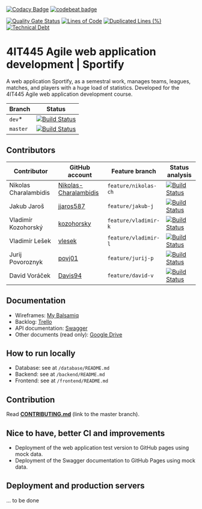 [![Codacy Badge](https://api.codacy.com/project/badge/Grade/60b0852d944d41b49262f33defd9051e)](https://www.codacy.com/manual/Nikolas-Charalambidis/4IT445?utm_source=github.com&amp;utm_medium=referral&amp;utm_content=Nikolas-Charalambidis/4IT445&amp;utm_campaign=Badge_Grade)
[![codebeat badge](https://codebeat.co/badges/367e1edc-4f5b-4b5c-aad0-2e0d95d5c334)](https://codebeat.co/projects/github-com-nikolas-charalambidis-4it445-dev)

[![Quality Gate Status](https://sonarcloud.io/api/project_badges/measure?project=Nikolas-Charalambidis_4IT445&metric=alert_status)](https://sonarcloud.io/dashboard?id=Nikolas-Charalambidis_4IT445)
[![Lines of Code](https://sonarcloud.io/api/project_badges/measure?project=Nikolas-Charalambidis_4IT445&metric=ncloc)](https://sonarcloud.io/dashboard?id=Nikolas-Charalambidis_4IT445)
[![Duplicated Lines (%)](https://sonarcloud.io/api/project_badges/measure?project=Nikolas-Charalambidis_4IT445&metric=duplicated_lines_density)](https://sonarcloud.io/dashboard?id=Nikolas-Charalambidis_4IT445)
[![Technical Debt](https://sonarcloud.io/api/project_badges/measure?project=Nikolas-Charalambidis_4IT445&metric=sqale_index)](https://sonarcloud.io/dashboard?id=Nikolas-Charalambidis_4IT445)

# 4IT445 Agile web application development | Sportify

A web application Sportify, as a semestral work, manages teams, leagues, matches, and players with a huge load of statistics. Developed for the 4IT445 Agile web application development course.

| Branch | Status |
|-------------|--------|
| `dev`* | [![Build Status](https://travis-ci.org/Nikolas-Charalambidis/4IT445.svg?branch=dev)](https://travis-ci.org/Nikolas-Charalambidis/4IT445/branches)
| `master` | [![Build Status](https://travis-ci.org/Nikolas-Charalambidis/4IT445.svg?branch=master)](https://travis-ci.org/Nikolas-Charalambidis/4IT445/branches) 

## Contributors

| Contributor | GitHub account | Feature branch | Status analysis |
|-------------|----------------|----------------|--------|
| Nikolas Charalambidis | [Nikolas-Charalambidis](https://github.com/Nikolas-Charalambidis) | `feature/nikolas-ch` | [![Build Status](https://travis-ci.org/Nikolas-Charalambidis/4IT445.svg?branch=feature%2Fnikolas-ch)](https://travis-ci.org/Nikolas-Charalambidis/4IT445/branches) |
| Jakub Jaroš | [jjaros587](https://github.com/jjaros587) | `feature/jakub-j` | [![Build Status](https://travis-ci.org/Nikolas-Charalambidis/4IT445.svg?branch=feature%2Fjakub-j)](https://travis-ci.org/Nikolas-Charalambidis/4IT445/branches) |
| Vladimír Kozohorský | [kozohorsky](https://github.com/kozohorsky) | `feature/vladimir-k` | [![Build Status](https://travis-ci.org/Nikolas-Charalambidis/4IT445.svg?branch=feature%2Fvladimir-k)](https://travis-ci.org/Nikolas-Charalambidis/4IT445/branches) |
| Vladimír Lešek | [vlesek](https://github.com/vlesek) | `feature/vladimir-l` | [![Build Status](https://travis-ci.org/Nikolas-Charalambidis/4IT445.svg?branch=feature%2Fvladimir-l)](https://travis-ci.org/Nikolas-Charalambidis/4IT445/branches) |
| Jurij Povoroznyk | [povj01](https://github.com/povj01) |`feature/jurij-p` | [![Build Status](https://travis-ci.org/Nikolas-Charalambidis/4IT445.svg?branch=feature%2Fjurij-p)](https://travis-ci.org/Nikolas-Charalambidis/4IT445/branches) |
| David Voráček | [Davis94](https://github.com/Davis94) | `feature/david-v` | [![Build Status](https://travis-ci.org/Nikolas-Charalambidis/4IT445.svg?branch=feature%2Fdavid-v)](https://travis-ci.org/Nikolas-Charalambidis/4IT445/branches) |

## Documentation
- Wireframes: [My Balsamiq](https://4it445.mybalsamiq.com/projects/sportify8)
- Backlog: [Trello](https://trello.com/b/xdKjZ1aC/sportify)
- API documentation: [Swagger](http://localhost:3001/docs/v1)
- Other documents (read only): [Google Drive](https://drive.google.com/drive/folders/1HR7KYamV8zcGRj8VAkLtMEJI15myPq_-?usp=sharing)  

## How to run locally

- Database: see at `/database/README.md`
- Backend: see at `/backend/README.md`
- Frontend: see at `/frontend/README.md`

## Contribution

Read [**CONTRIBUTING.md**](https://github.com/Nikolas-Charalambidis/4IT445/blob/master/CONTRIBUTING.md) (link to the master branch).

## Nice to have, better CI and improvements

- Deployment of the web application test version to GitHub pages using mock data.
- Deployment of the Swagger documentation to GitHub Pages using mock data.

## Deployment and production servers

... to be done
